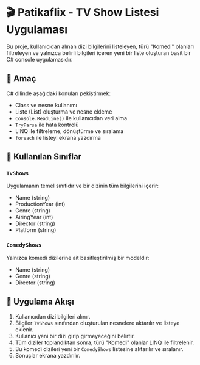 # 🎬 Patikaflix - TV Show Listesi Uygulaması

Bu proje, kullanıcıdan alınan dizi bilgilerini listeleyen, türü "Komedi" olanları filtreleyen ve yalnızca belirli bilgileri içeren yeni bir liste oluşturan basit bir C# console uygulamasıdır.

## 📌 Amaç

C# dilinde aşağıdaki konuları pekiştirmek:
- Class ve nesne kullanımı
- Liste (List<T>) oluşturma ve nesne ekleme
- `Console.ReadLine()` ile kullanıcıdan veri alma
- `TryParse` ile hata kontrolü
- LINQ ile filtreleme, dönüştürme ve sıralama
- `foreach` ile listeyi ekrana yazdırma

## 🧱 Kullanılan Sınıflar

### `TvShows`  
Uygulamanın temel sınıfıdır ve bir dizinin tüm bilgilerini içerir:
- Name (string)
- ProductionYear (int)
- Genre (string)
- AiringYear (int)
- Director (string)
- Platform (string)

### `ComedyShows`  
Yalnızca komedi dizilerine ait basitleştirilmiş bir modeldir:
- Name (string)
- Genre (string)
- Director (string)

## 🚀 Uygulama Akışı

1. Kullanıcıdan dizi bilgileri alınır.
2. Bilgiler `TvShows` sınıfından oluşturulan nesnelere aktarılır ve listeye eklenir.
3. Kullanıcı yeni bir dizi girip girmeyeceğini belirtir.
4. Tüm diziler toplandıktan sonra, türü "Komedi" olanlar LINQ ile filtrelenir.
5. Bu komedi dizileri yeni bir `ComedyShows` listesine aktarılır ve sıralanır.
6. Sonuçlar ekrana yazdırılır.
